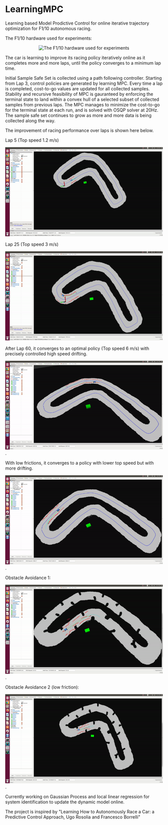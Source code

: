 # LearningMPC
Learning based Model Prodictive Control for online iterative trajectory optimization for F1/10 autonomous racing.

The F1/10 hardware used for experiments:

<p align="center">
  <img src="https://storage.googleapis.com/groundai-web-prod/media/users/user_211599/project_333357/images/introduction/images/Fig_1.png" width="350" title="The F1/10 hardware used for experiments">
</p>

The car is learning to improve its racing policy iteratively online as it completes more and more laps, until the policy converges to a minimum lap time. 

Initial Sample Safe Set is collected using a path following controller. Starting from Lap 3, control policies are generated by learning MPC. Every time a lap is completed, cost-to-go values are updated for all collected samples. Stability and recursive feasibility of MPC is gauranteed by enforcing the terminal state to land within a convex hull of a selected subset of collected samples from previous laps. The MPC manages to minimize the cost-to-go for the terminal state at each run, and is solved with OSQP solver at 20Hz. The sample safe set continues to grow as more and more data is being collected along the way.

The improvement of racing performance over laps is shown here below.




Lap 5 (Top speed 1.2 m/s)

![](media/lap5.gif)

Lap 25 (Top speed 3 m/s)

![](media/lap25.gif)

After Lap 60, it converges to an optimal policy (Top speed 6 m/s) with precisely controlled high speed drifting.

![](media/lap60_converged_drifting.gif).

With low frictions, it converges to a policy with lower top speed but with more drifting.

![](media/drifting_low_friction.gif).

Obstacle Avoidance 1:

![](media/obstacle_avoid.gif).

Obstacle Avoidance 2 (low friction): 

![](media/obstacle_low_friction.gif).

Currently working on Gaussian Process and local linear regression for system identification to update the dynamic model online.

The project is inspired by "Learning How to Autonomously Race a Car: a Predictive Control Approach, Ugo Rosolia and Francesco Borrelli"




